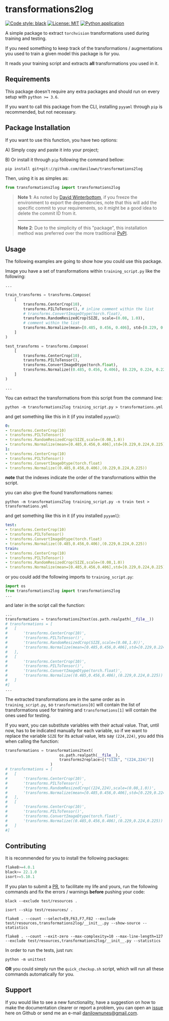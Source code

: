 # transformations2log

[![Code style: black](https://img.shields.io/badge/code%20style-black-000000.svg)](https://github.com/psf/black)
[![License: MIT](https://img.shields.io/badge/License-MIT-yellow.svg)](https://github.com/danilown/transformations2log/blob/main/LICENSE)
[![Python application](https://github.com/danilown/transformations2log/actions/workflows/python-app.yml/badge.svg)](https://github.com/danilown/transformations2log/actions/workflows/python-app.yml)

A simple package to extract `torchvision` transformations used during training and testing.

If you need something to keep track of the transformations / augmentations you used to train a given model this package is for you.

It reads your training script and extracts **all** transformations you used in it.

## Requirements

This package doesn't require any extra packages and should run on every setup with `python >= 3.6`.

If you want to call this package from the CLI, installing `pyyaml` through `pip` is recommended, but not necessary.

## Package Installation

If you want to use this function, you have two options:

A) Simply copy and paste it into your project;

B) Or install it through `pip` following the command bellow:

``` bash
pip install git+git://github.com/danilown/transformations2log
```

Then, using it is as simples as:

```python
from transformations2log import transformations2log
```

> **Note 1**: As noted by [David Winterbottom](https://codeinthehole.com/tips/using-pip-and-requirementstxt-to-install-from-the-head-of-a-github-branch/), if you freeze the environment to export the dependencies, note that this will add the specific commit to your requirements, so it might be a good idea to delete the commit ID from it.
> ___
> **Note 2**: Due to the simplicity of this "package", this installation method was preferred over the more traditional [PyPI](https://pypi.org/).

## Usage

The following examples are going to show how you could use this package.

Image you have a set of transformations within `training_script.py` like the following:

``` python
...

train_transforms = transforms.Compose(
    [
        transforms.CenterCrop(10),
        transforms.PILToTensor(), # inline comment within the list
        # transforms.ConvertImageDtype(torch.float),
        transforms.RandomResizedCrop(SIZE, scale=(0.08, 1.0)),
        # comment within the list
        transforms.Normalize(mean=[0.485, 0.456, 0.406], std=[0.229, 0.224, 0.225]),
    ]
)

test_transforms = transforms.Compose(
    [
        transforms.CenterCrop(10),
        transforms.PILToTensor(),
        transforms.ConvertImageDtype(torch.float),
        transforms.Normalize((0.485, 0.456, 0.406), (0.229, 0.224, 0.225)),
    ]
)

...
```

You can extract the transformations from this script from the command line:

```shell
python -m transformations2log training_script.py > transformations.yml
```

and get something like this in it (if you installed `pyyaml`):

```yaml
0:
- transforms.CenterCrop(10)
- transforms.PILToTensor()
- transforms.RandomResizedCrop(SIZE,scale=(0.08,1.0))
- transforms.Normalize(mean=[0.485,0.456,0.406],std=[0.229,0.224,0.225])
1:
- transforms.CenterCrop(10)
- transforms.PILToTensor()
- transforms.ConvertImageDtype(torch.float)
- transforms.Normalize((0.485,0.456,0.406),(0.229,0.224,0.225))
```

**note** that the indexes indicate the order of the transformations within the script.

you can also give the found transformations names:

```shell
python -m transformations2log training_script.py -n train test > transformations.yml
```

and get something like this in it (if you installed `pyyaml`):

```yaml
test:
- transforms.CenterCrop(10)
- transforms.PILToTensor()
- transforms.ConvertImageDtype(torch.float)
- transforms.Normalize((0.485,0.456,0.406),(0.229,0.224,0.225))
train:
- transforms.CenterCrop(10)
- transforms.PILToTensor()
- transforms.RandomResizedCrop(SIZE,scale=(0.08,1.0))
- transforms.Normalize(mean=[0.485,0.456,0.406],std=[0.229,0.224,0.225])
```

or you could add the following imports to `training_script.py`:

```python
import os
from transformations2log import transformations2log
...
```

and later in the script call the function:

```python
...
transformations = transformations2text(os.path.realpath(__file__))
# transformations = [
#   [
#       'transforms.CenterCrop(10)', 
#       'transforms.PILToTensor()', 
#       'transforms.RandomResizedCrop(SIZE,scale=(0.08,1.0))', 
#       'transforms.Normalize(mean=[0.485,0.456,0.406],std=[0.229,0.224,0.225])'
#   ], 
#   [
#       'transforms.CenterCrop(10)', 
#       'transforms.PILToTensor()', 
#       'transforms.ConvertImageDtype(torch.float)', 
#       'transforms.Normalize((0.485,0.456,0.406),(0.229,0.224,0.225))'
#   ]
#]
...
```

The extracted transformations are in the same order as in `training_script.py`, so `transformations[0]` will contain the list of transformations used for training and `transformations[1]` will contain the ones used for testing.

If you want, you can substitute variables with their actual value. That, until now, has to be indicated manually for each variable, so if we want to replace the variable `SIZE` for its actual value, lets say `(224,224)`, you add this when calling the function:

```python
transformations = transformations2text(
                        os.path.realpath(__file__),
                        transforms2replace=[("SIZE", "(224,224)")]
                    )
# transformations = [
#   [
#       'transforms.CenterCrop(10)', 
#       'transforms.PILToTensor()', 
#       'transforms.RandomResizedCrop((224,224),scale=(0.08,1.0))', 
#       'transforms.Normalize(mean=[0.485,0.456,0.406],std=[0.229,0.224,0.225])'
#   ], 
#   [
#       'transforms.CenterCrop(10)', 
#       'transforms.PILToTensor()', 
#       'transforms.ConvertImageDtype(torch.float)', 
#       'transforms.Normalize((0.485,0.456,0.406),(0.229,0.224,0.225))'
#   ]
#]
```


## Contributing

It is recommended for you to install the following packages:

```python
flake8>=4.0.1
black>= 22.1.0
isort>=5.10.1
```

If you plan to submit a [PR](https://github.com/danilown/transformations2log/pulls), to facilitate my life and yours, run the following commands and fix the errors / warnings **before** pushing your code:

```shell
black --exclude test/resources .

isort --skip test/resources/ .

flake8 . --count --select=E9,F63,F7,F82 --exclude test/resources,transformations2log/__init__.py --show-source --statistics

flake8 . --count --exit-zero --max-complexity=10 --max-line-length=127 --exclude test/resources,transformations2log/__init__.py --statistics
```

In order to run the tests, just run:

```shell
python -m unittest
```

**OR** you could simply run the `quick_checkup.sh` script, which will run all these commands automatically for you.

## Support

If you would like to see a new functionality, have a suggestion on how to make the documentation clearer or report a problem, you can open an [issue](https://github.com/danilown/transformations2log/issues/new) here on Github or send me an e-mail danilownunes@gmail.com.
